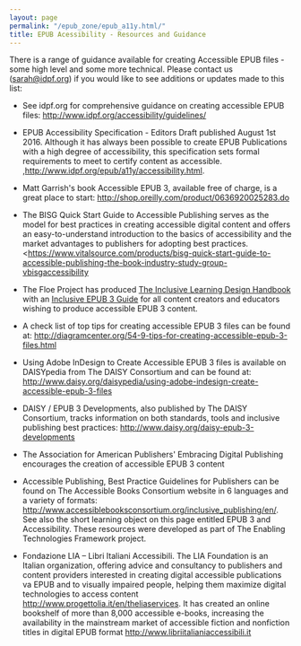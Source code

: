 ```yaml
---
layout: page
permalink: "/epub_zone/epub_a11y.html/"
title: EPUB Acessibility - Resources and Guidance
---
```

There is a range of guidance available for creating Accessible EPUB files - some high level and some more technical. Please contact us (sarah@idpf.org) if you would like to see additions or updates made to this list:

- See idpf.org for comprehensive guidance on creating accessible EPUB files:   <http://www.idpf.org/accessibility/guidelines/>
 
- EPUB Accessibility Specification  - Editors Draft published August 1st 2016. Although it has always been possible to create EPUB Publications with a high degree of accessibility, this specification sets formal requirements to meet to certify content as accessible. ,http://www.idpf.org/epub/a11y/accessibility.html.
 
- Matt Garrish's book Accessible EPUB 3, available free of charge, is a great place to start:   <http://shop.oreilly.com/product/0636920025283.do>
 
- The BISG Quick Start Guide to Accessible Publishing serves as the model for best practices in creating accessible digital content and offers an easy-to-understand introduction to the basics of accessibility and the market advantages to publishers for adopting best practices.  <https://www.vitalsource.com/products/bisg-quick-start-guide-to-accessible-publishing-the-book-industry-study-group-vbisgaccessibility

- The Floe Project has produced [The Inclusive Learning Design Handbook](http://handbook.floeproject.org/index.php/Home) with an [Inclusive EPUB 3 Guide](http://handbook.floeproject.org/index.php?title=Inclusive_EPUB_3) for all content creators and educators wishing to produce accessible EPUB 3 content.
 
- A check list of top tips for creating accessible EPUB 3 files can be found at: <http://diagramcenter.org/54-9-tips-for-creating-accessible-epub-3-files.html>
 
- Using Adobe InDesign to Create Accessible EPUB 3 files is available on DAISYpedia from The DAISY Consortium and can be found at: <http://www.daisy.org/daisypedia/using-adobe-indesign-create-accessible-epub-3-files>
 
- DAISY / EPUB 3 Developments, also published by The DAISY Consortium, tracks information on both standards, tools and inclusive publishing best practices: <http://www.daisy.org/daisy-epub-3-developments>
 
- The Association for American Publishers' Embracing Digital Publishing encourages the creation of accessible EPUB 3 content
 
- Accessible Publishing, Best Practice Guidelines for Publishers can be found on The Accessible Books Consortium website in 6 languages and a variety of formats: <http://www.accessiblebooksconsortium.org/inclusive_publishing/en/>. See also the short learning object on this page entitled EPUB 3 and Accessibility. These resources were developed as part of The Enabling Technologies Framework project.
 
- Fondazione LIA – Libri Italiani Accessibili. The LIA Foundation is an Italian organization, offering advice and consultancy to publishers and content providers interested in creating digital accessible publications va EPUB and to visually impaired people, helping them maximize digital technologies to access content http://www.progettolia.it/en/theliaservices. It has created an online bookshelf of more than 8,000 accessible e-books, increasing the availability in the mainstream market of accessible fiction and nonfiction titles in digital EPUB format <http://www.libriitalianiaccessibili.it>

